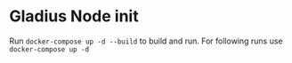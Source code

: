 # Gladius Node init

Run `docker-compose up -d --build` to build and run. For following runs use `docker-compose up -d`
